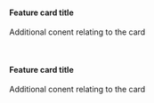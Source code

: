 <div class="au-card au-card--centred au-body">
    <div class="au-body au-body--alt au-card__header">
        <h4>Feature card title</h4>
    </div>
    <div class="au-card__inner">
        <p> Additional conent relating to the card</p>
    </div>
</div>
<br>
<div class="au-card au-card--centred au-body">
    <h4 class="au-card__header">Feature card title</h4>
    <div class="au-card__inner">
        <p> Additional conent relating to the card</p>
    </div>
</div>
